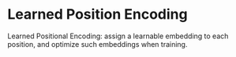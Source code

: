 # Learned Position Encoding

Learned Positional Encoding: assign a learnable embedding to each position, and optimize such embeddings when training.

